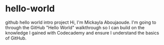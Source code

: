 # hello-world
github hello world intro project
Hi, I'm Mickayla Aboujaoude. I'm going to through the GitHub "Hello World" walkthrough so I can build on the knowledge I gained with Codecademy and ensure I understand the basics of GitHub.  
